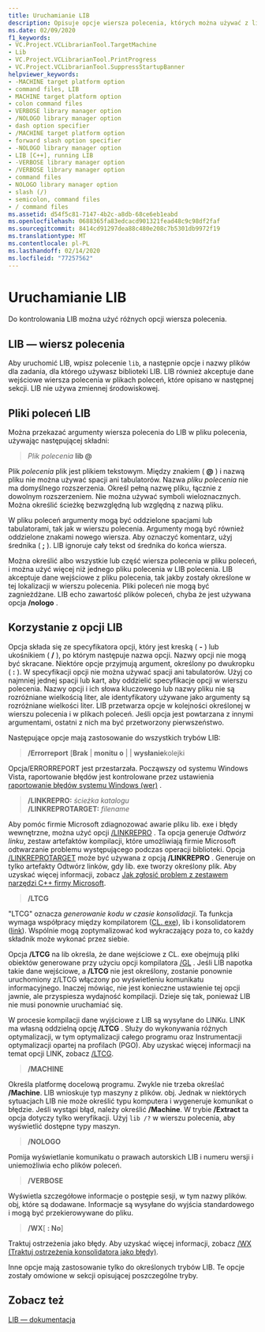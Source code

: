 ```yaml
---
title: Uruchamianie LIB
description: Opisuje opcje wiersza polecenia, których można używać z lib. exe.
ms.date: 02/09/2020
f1_keywords:
- VC.Project.VCLibrarianTool.TargetMachine
- Lib
- VC.Project.VCLibrarianTool.PrintProgress
- VC.Project.VCLibrarianTool.SuppressStartupBanner
helpviewer_keywords:
- -MACHINE target platform option
- command files, LIB
- MACHINE target platform option
- colon command files
- VERBOSE library manager option
- /NOLOGO library manager option
- dash option specifier
- /MACHINE target platform option
- forward slash option specifier
- -NOLOGO library manager option
- LIB [C++], running LIB
- -VERBOSE library manager option
- /VERBOSE library manager option
- command files
- NOLOGO library manager option
- slash (/)
- semicolon, command files
- / command files
ms.assetid: d54f5c81-7147-4b2c-a8db-68ce6eb1eabd
ms.openlocfilehash: 0688365fa83edcacd901321fead48c9c98df2faf
ms.sourcegitcommit: 8414cd91297dea88c480e208c7b5301db9972f19
ms.translationtype: MT
ms.contentlocale: pl-PL
ms.lasthandoff: 02/14/2020
ms.locfileid: "77257562"
---
```

# <a name="running-lib"></a>Uruchamianie LIB

Do kontrolowania LIB można użyć różnych opcji wiersza polecenia.

## <a name="lib-command-line"></a>LIB — wiersz polecenia

Aby uruchomić LIB, wpisz polecenie `lib`, a następnie opcje i nazwy plików dla zadania, dla którego używasz biblioteki LIB. LIB również akceptuje dane wejściowe wiersza polecenia w plikach poleceń, które opisano w następnej sekcji. LIB nie używa zmiennej środowiskowej.

## <a name="lib-command-files"></a>Pliki poleceń LIB

Można przekazać argumenty wiersza polecenia do LIB w pliku polecenia, używając następującej składni:

> <em>Plik polecenia</em> **lib \@**

Plik *polecenia* plik jest plikiem tekstowym. Między znakiem ( **\@** ) i nazwą pliku nie można używać spacji ani tabulatorów. Nazwa *pliku polecenia* nie ma domyślnego rozszerzenia. Określ pełną nazwę pliku, łącznie z dowolnym rozszerzeniem. Nie można używać symboli wieloznacznych. Można określić ścieżkę bezwzględną lub względną z nazwą pliku.

W pliku poleceń argumenty mogą być oddzielone spacjami lub tabulatorami, tak jak w wierszu polecenia. Argumenty mogą być również oddzielone znakami nowego wiersza. Aby oznaczyć komentarz, użyj średnika ( **;** ). LIB ignoruje cały tekst od średnika do końca wiersza.

Można określić albo wszystkie lub część wiersza polecenia w pliku poleceń, i można użyć więcej niż jednego pliku polecenia w LIB polecenia. LIB akceptuje dane wejściowe z pliku polecenia, tak jakby zostały określone w tej lokalizacji w wierszu polecenia. Pliki poleceń nie mogą być zagnieżdżane. LIB echo zawartość plików poleceń, chyba że jest używana opcja **/nologo** .

## <a name="using-lib-options"></a>Korzystanie z opcji LIB

Opcja składa się ze specyfikatora opcji, który jest kreską ( **-** ) lub ukośnikiem ( **/** ), po którym następuje nazwa opcji. Nazwy opcji nie mogą być skracane. Niektóre opcje przyjmują argument, określony po dwukropku ( **:** ). W specyfikacji opcji nie można używać spacji ani tabulatorów. Użyj co najmniej jednej spacji lub kart, aby oddzielić specyfikacje opcji w wierszu polecenia. Nazwy opcji i ich słowa kluczowego lub nazwy pliku nie są rozróżniane wielkością liter, ale identyfikatory używane jako argumenty są rozróżniane wielkości liter. LIB przetwarza opcje w kolejności określonej w wierszu polecenia i w plikach poleceń. Jeśli opcja jest powtarzana z innymi argumentami, ostatni z nich ma być przetworzony pierwszeństwo.

Następujące opcje mają zastosowanie do wszystkich trybów LIB:

> **/Errorreport** \[**Brak** &#124; **monitu o** &#124; &#124; **wysłanie**kolejki

Opcja/ERRORREPORT jest przestarzała. Począwszy od systemu Windows Vista, raportowanie błędów jest kontrolowane przez ustawienia [raportowanie błędów systemu Windows (wer)](/windows/win32/wer/windows-error-reporting) .

> **/LINKREPRO:** _ścieżka katalogu_ \
> **/LINKREPROTARGET:** _filename_

Aby pomóc firmie Microsoft zdiagnozować awarie pliku lib. exe i błędy wewnętrzne, można użyć opcji [/LINKREPRO](linkrepro.md) . Ta opcja generuje *Odtwórz linku*, zestaw artefaktów kompilacji, które umożliwiają firmie Microsoft odtwarzanie problemu występującego podczas operacji biblioteki. Opcja [/LINKREPROTARGET](linkreprotarget.md) może być używana z opcją **/LINKREPRO** . Generuje on tylko artefakty Odtwórz linków, gdy lib. exe tworzy określony plik. Aby uzyskać więcej informacji, zobacz [Jak zgłosić problem z zestawem narzędzi C++ firmy Microsoft](../../overview/how-to-report-a-problem-with-the-visual-cpp-toolset.md).

> **/LTCG**

"LTCG" oznacza *generowanie kodu w czasie konsolidacji*. Ta funkcja wymaga współpracy między kompilatorem ([CL. exe](compiler-options.md)), lib i konsolidatorem ([link](linker-options.md)). Wspólnie mogą zoptymalizować kod wykraczający poza to, co każdy składnik może wykonać przez siebie.

Opcja **/LTCG** na lib określa, że dane wejściowe z CL. exe obejmują pliki obiektów generowane przy użyciu opcji kompilatora [/GL](gl-whole-program-optimization.md) . Jeśli LIB napotka takie dane wejściowe, a **/LTCG** nie jest określony, zostanie ponownie uruchomiony z/LTCG włączony po wyświetleniu komunikatu informacyjnego. Inaczej mówiąc, nie jest konieczne ustawienie tej opcji jawnie, ale przyspiesza wydajność kompilacji. Dzieje się tak, ponieważ LIB nie musi ponownie uruchamiać się.

W procesie kompilacji dane wyjściowe z LIB są wysyłane do LINKu. LINK ma własną oddzielną opcję **/LTCG** . Służy do wykonywania różnych optymalizacji, w tym optymalizacji całego programu oraz Instrumentacji optymalizacji opartej na profilach (PGO). Aby uzyskać więcej informacji na temat opcji LINK, zobacz [/LTCG](ltcg-link-time-code-generation.md).

> **/MACHINE**

Określa platformę docelową programu. Zwykle nie trzeba określać **/Machine**. LIB wnioskuje typ maszyny z plików. obj. Jednak w niektórych sytuacjach LIB nie może określić typu komputera i wygeneruje komunikat o błędzie. Jeśli wystąpi błąd, należy określić **/Machine**. W trybie **/Extract** ta opcja dotyczy tylko weryfikacji. Użyj `lib /?` w wierszu polecenia, aby wyświetlić dostępne typy maszyn.

> **/NOLOGO**

Pomija wyświetlanie komunikatu o prawach autorskich LIB i numeru wersji i uniemożliwia echo plików poleceń.

> **/VERBOSE**

Wyświetla szczegółowe informacje o postępie sesji, w tym nazwy plików. obj, które są dodawane. Informacje są wysyłane do wyjścia standardowego i mogą być przekierowywane do pliku.

> **/WX**[ **: No**]

Traktuj ostrzeżenia jako błędy. Aby uzyskać więcej informacji, zobacz [/WX (Traktuj ostrzeżenia konsolidatora jako błędy)](wx-treat-linker-warnings-as-errors.md).

Inne opcje mają zastosowanie tylko do określonych trybów LIB. Te opcje zostały omówione w sekcji opisującej poszczególne tryby.

## <a name="see-also"></a>Zobacz też

[LIB — dokumentacja](lib-reference.md)
